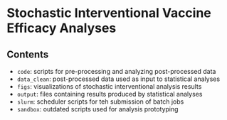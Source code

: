 # Stochastic Interventional Vaccine Efficacy Analyses

## Contents

* `code`: scripts for pre-processing and analyzing post-processed data
* `data_clean`: post-processed data used as input to statistical analyses
* `figs`: visualizations of stochastic interventional analysis results
* `output`: files containing results produced by statistical analyses
* `slurm`: scheduler scripts for teh submission of batch jobs
* `sandbox`: outdated scripts used for analysis prototyping

